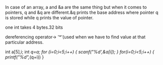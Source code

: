 In case of an array, a and &a are the same thing but when it comes to pointers, q and &q are different.&q prints the base address where pointer q is stored while q prints the value of pointer.

one int takes 4 bytes.32 bits

dereferencing operator-> '*'(used when we have to find value at that particular address.

int a[5],i;
int *q=a;
for (i=0;i<5;i++)
{
scanf("%d',&a[i]);
}
for(i=0;i<5;i++)
{
printf("%d",*(q+i))
}




